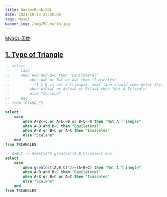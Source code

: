 ```yaml
---
title: HackerRank-SQL
date: 2021-10-13 22:50:06
tags: Mysql
banner_img: /img/MC_earth.jpg
---
```

[MySQL 函数](https://www.begtut.com/sql/sql-ref-mysql.html)

## [1. Type of Triangle](https://www.hackerrank.com/challenges/what-type-of-triangle/problem?isFullScreen=true)
```sql
-- select 
--     case
--     when A=B and B=C then "Equilateral"
--         when A=B or B=C or A=C then "Isosceles" 
--         --(1 1 0 is not a triangle, next line should come befor this line)
--         when A+B<=C or A+C<=B or B+C<=A then "Not A Triangle"
--         else "Scalene"
--     end
-- from TRIANGLES

select 
    case 
        when A+B<=C or A+C<=B or B+C<=A then "Not A Triangle"
        when A=B and B=C then "Equilateral"
        when A=B or B=C or A=C then "Isosceles"           
        else "Scalene"
    end
from TRIANGLES

-- A+B>C -> A+B+C>2*C greatest(A,B,C):select max
select 
    case
        when greatest(A,B,C)*2>=(A+B+C) then "Not A Triangle" 
        when A=B and B=C then "Equilateral"
        when A=B or B=C or A=C then "Isosceles"
        else "Scalene"
    end
from TRIANGLES
```